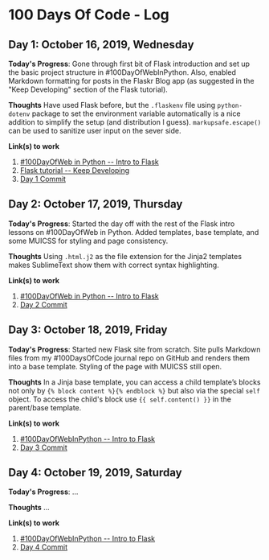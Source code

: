 # 100 Days Of Code - Log


## Day 1: October 16, 2019, Wednesday

**Today's Progress**: 
Gone through first bit of Flask introduction and set up the basic project structure in #100DayOfWebInPython.
Also, enabled Markdown formatting for posts in the Flaskr Blog app (as suggested in the "Keep Developing" section of the Flask tutorial).

**Thoughts** 
Have used Flask before, but the `.flaskenv` file using `python-dotenv` package to set the environment variable automatically is a nice addition to simplify the setup (and distribution I guess).
`markupsafe.escape()` can be used to sanitize user input on the sever side. 


**Link(s) to work**

1. [#100DayOfWeb in Python -- Intro to Flask](https://github.com/tbrlpld/100daysofweb-with-python-course/tree/master/days/001-004-flask-intro)
2. [Flask tutorial -- Keep Developing](https://flask.palletsprojects.com/en/1.1.x/tutorial/next/)
3. [Day 1 Commit](https://github.com/tbrlpld/100daysofweb-with-python-course/commit/264b84806a7cf0b0268107a74ff8c9fa64ac6513)

## Day 2: October 17, 2019, Thursday

**Today's Progress**: 
Started the day off with the rest of the Flask intro lessons on #100DayOfWeb in Python. 
Added templates, base template, and some MUICSS for styling and page consistency.

**Thoughts** 
Using `.html.j2` as the file extension for the Jinja2 templates makes SublimeText show them with correct syntax highlighting. 

**Link(s) to work**

1. [#100DayOfWeb in Python -- Intro to Flask](https://github.com/tbrlpld/100daysofweb-with-python-course/tree/master/days/001-004-flask-intro)
2. [Day 2 Commit](https://github.com/tbrlpld/100daysofweb-with-python-course/commit/6be58f42cae9dad32b9fb1f41709efed0c6f625f)


## Day 3: October 18, 2019, Friday

**Today's Progress**: 
Started new Flask site from scratch. 
Site pulls Markdown files from my #100DaysOfCode journal repo on GitHub and renders them into a base template.
Styling of the page with MUICSS still open.

**Thoughts** 
In a Jinja base template, you can access a child template’s blocks not only by `{% block content %}{% endblock %}` but also via the special `self` object. 
To access the child's block use `{{ self.content() }}` in the parent/base template. 


**Link(s) to work**

1. [#100DayOfWebInPython -- Intro to Flask](https://github.com/tbrlpld/100daysofweb-with-python-course/tree/master/days/001-004-flask-intro)
2. [Day 3 Commit](https://github.com/tbrlpld/100daysofweb-with-python-course/commit/6733101af90e50f34d8aa8e5cdff736b92af44c0)


## Day 4: October 19, 2019, Saturday

**Today's Progress**: 
...

**Thoughts** 
...


**Link(s) to work**

1. [#100DayOfWebInPython -- Intro to Flask](https://github.com/tbrlpld/100daysofweb-with-python-course/tree/master/days/001-004-flask-intro)
2. [Day 4 Commit]()
